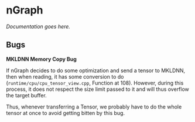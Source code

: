 # nGraph

*Documentation goes here.*

## Bugs

**MKLDNN Memory Copy Bug**

If nGraph decides to do some optimization and send a tensor to MKLDNN, then when reading,
it has some conversion to do (`runtime/cpu/cpu_tensor_view.cpp`, Function at 108). However,
during this process, it does not respect the size limit passed to it and will thus overflow
the target buffer.

Thus, whenever transferring a Tensor, we probably have to do the whole tensor at once to
avoid getting bitten by this bug.
